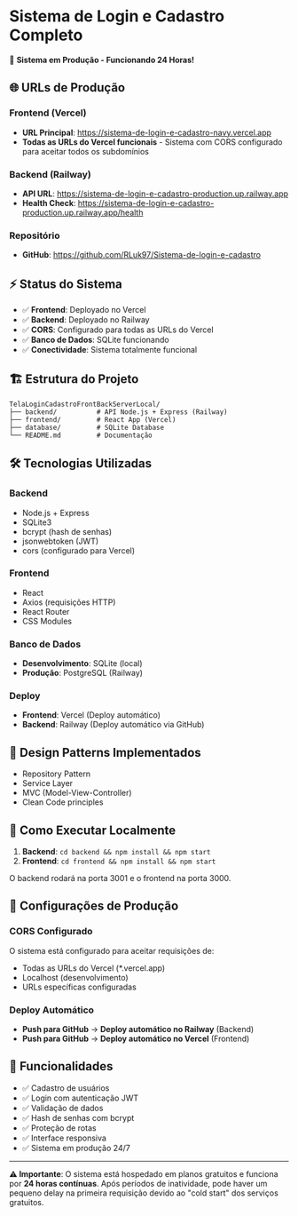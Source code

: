 # Sistema de Login e Cadastro Completo

🚀 **Sistema em Produção - Funcionando 24 Horas!**

## 🌐 URLs de Produção

### Frontend (Vercel)
- **URL Principal**: https://sistema-de-login-e-cadastro-navy.vercel.app
- **Todas as URLs do Vercel funcionais** - Sistema com CORS configurado para aceitar todos os subdomínios

### Backend (Railway)
- **API URL**: https://sistema-de-login-e-cadastro-production.up.railway.app
- **Health Check**: https://sistema-de-login-e-cadastro-production.up.railway.app/health

### Repositório
- **GitHub**: https://github.com/RLuk97/Sistema-de-login-e-cadastro

## ⚡ Status do Sistema
- ✅ **Frontend**: Deployado no Vercel
- ✅ **Backend**: Deployado no Railway
- ✅ **CORS**: Configurado para todas as URLs do Vercel
- ✅ **Banco de Dados**: SQLite funcionando
- ✅ **Conectividade**: Sistema totalmente funcional

## 🏗️ Estrutura do Projeto

```
TelaLoginCadastroFrontBackServerLocal/
├── backend/          # API Node.js + Express (Railway)
├── frontend/         # React App (Vercel)
├── database/         # SQLite Database
└── README.md         # Documentação
```

## 🛠️ Tecnologias Utilizadas

### Backend
- Node.js + Express
- SQLite3
- bcrypt (hash de senhas)
- jsonwebtoken (JWT)
- cors (configurado para Vercel)

### Frontend
- React
- Axios (requisições HTTP)
- React Router
- CSS Modules

### Banco de Dados
- **Desenvolvimento**: SQLite (local)
- **Produção**: PostgreSQL (Railway)

### Deploy
- **Frontend**: Vercel (Deploy automático)
- **Backend**: Railway (Deploy automático via GitHub)

## 🎯 Design Patterns Implementados
- Repository Pattern
- Service Layer
- MVC (Model-View-Controller)
- Clean Code principles

## 🚀 Como Executar Localmente

1. **Backend**: `cd backend && npm install && npm start`
2. **Frontend**: `cd frontend && npm install && npm start`

O backend rodará na porta 3001 e o frontend na porta 3000.

## 🔧 Configurações de Produção

### CORS Configurado
O sistema está configurado para aceitar requisições de:
- Todas as URLs do Vercel (*.vercel.app)
- Localhost (desenvolvimento)
- URLs específicas configuradas

### Deploy Automático
- **Push para GitHub** → **Deploy automático no Railway** (Backend)
- **Push para GitHub** → **Deploy automático no Vercel** (Frontend)

## 📝 Funcionalidades
- ✅ Cadastro de usuários
- ✅ Login com autenticação JWT
- ✅ Validação de dados
- ✅ Hash de senhas com bcrypt
- ✅ Proteção de rotas
- ✅ Interface responsiva
- ✅ Sistema em produção 24/7

---

**⚠️ Importante**: O sistema está hospedado em planos gratuitos e funciona por **24 horas contínuas**. Após períodos de inatividade, pode haver um pequeno delay na primeira requisição devido ao "cold start" dos serviços gratuitos.